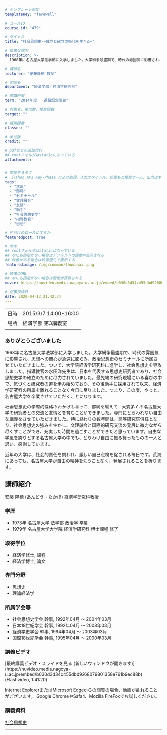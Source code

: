 ```yaml
---
# テンプレート指定
templateKey: "farewell"

# コースID
course_id: "479"

# タイトル
title: "社会思想史-−成立と確立の時代を生きる−"

# 簡単な説明
description: >-
  1968年に名古屋大学法学部に入学しました。大学紛争最盛期で、時代の雰囲気に影響され、思想への関心が急速に膨らみ、政治思想史のゼミナールに所属させていただきました。ついで、大学院経済学研究科に進学し、社会思想史を専攻しました。指導教官の水田洋先生は、日本を代表する思想史研究者であり、社会思想史学の確立のために尽力されていました。最先端の研究現場にいる喜びの中で、気づくと研究者の道を歩み始めてお ....

# 講師名
lecturer: "安藤隆穂 教授"

# 部局名
department: "経済学部／経済学研究科"

# 開講時限
term: "2014年度	退職記念講義"

# 対象者、単位数、授業回数
target: ""

# 授業回数
classes: ""

# 単位数
credit: ""

# pdfなどの追加資料
## rootフォルダはstaticになっている
attachments:


# 関連するタグ
# （Yahoo API Key-Phase により取得。入力はタイトル、部局名と授業ホーム、出力はキーフレーズ（tags））
tags:
  - "学風"
  - "部局"
  - "ゼミナール"
  - "文理融合"
  - "友情"
  - "助手"
  - "社会思想史学"
  - "指導教官"
  - "思想"

# 色付けのロールにするか
featuredpost: true

# 画像
## rootフォルダはstaticになっている
## なにも指定がない場合はデフォルトの画像が表示される
## 映像がある場合は映像優先で表示する
featuredimage: /img/common/thumbnail.png

# 映像のURL
## なにも指定がない場合は画像が表示される
movie: https://nuvideo.media.nagoya-u.ac.jp/embed/b030d3d34c455dbd9268079801358e761b9ec88b

# 記事投稿日
date: 2020-04-13 21:42:34
---
```


|   |   |
|---|---|
| 日時 | 2015/3/7  14:00-16:00 |
| 場所 | 経済学部 第3講義室 |
|   |   |


### ありがとうございました

1968年に名古屋大学法学部に入学しました。大学紛争最盛期で、時代の雰囲気に影響され、思想への関心が急速に膨らみ、政治思想史のゼミナールに所属させていただきました。ついで、大学院経済学研究科に進学し、社会思想史を専攻しました。指導教官の水田洋先生は、日本を代表する思想史研究者であり、社会思想史学の確立のために尽力されていました。最先端の研究現場にいる喜びの中で、気づくと研究者の道を歩み始めており、その後助手に採用されて以来、経済学研究科の所属を離れることなく今日に至りました。つまり、この度、やっと、名古屋大学を卒業させていただくことになります。

社会思想史の学際的性格のおかげもあって、部局を越えて、大変多くの名古屋大学の研究者との交流と友情とを育むことができました。専門にとらわれない自由な講義をさせていただきました。特に終わりの数年間は、高等研究院併任となり、社会思想史の強みを生かし、文理融合と国際的研究交流の発展に微力ながら尽くすことができ、充実した時間を過ごすことができたと思っています。自由な学風を誇りとする名古屋大学の中でも、とりわけ自由に振る舞ったものの一人と思い、感謝しています。

近年の大学は、社会的責任を問われ、厳しい自己点検を促される毎日です。荒海にあっても、名古屋大学が自由の精神を失うことなく、発展されることを祈ります。


## 講師紹介

安藤 隆穂 (あんどう・たかほ) 経済学研究科教授

### 学歴

* 1973年 名古屋大学 法学部 政治学 卒業
* 1979年 名古屋大学大学院 経済学研究科 博士課程 修了

### 取得学位

* 経済学修士, 課程
* 経済学博士, 論文

### 専門分野

* 思想史
* 理論経済学

### 所属学会等

* 社会思想史学会 幹事, 1992年04月 ～ 2004年03月
* 日本18世紀学会 幹事, 1992年04月 ～ 2008年03月
* 経済学史学会 幹事, 1994年04月 ～ 2003年03月
* 国際18世紀学会 幹事, 1995年04月 ～ 2000年03月


### 講義ビデオ

<!--
<a href="https://nuvideo.media.nagoya-u.ac.jp/embed/b030d3d34c455dbd9268079801358e761b9ec88b" target="blank">最終講義ビデオ・スライドを見る (新しいウィンドウが開きます) </a>--> [最終講義ビデオ・スライドを見る (新しいウィンドウが開きます)](https://nuvideo.media.nagoya-u.ac.jp/embed/b030d3d34c455dbd9268079801358e761b9ec88b) (Flashvideo, 1:41:20)


Internet ExplorerまたはMicrosoft Edgeからの閲覧の場合、動画が乱れることがございます。
Google ChromeやSafari、Mozilla FireFoxでお試しください。

### 講義資料

[社会思想史](https://ocw.nagoya-u.jp/files/479/lect.pdf) 

-----